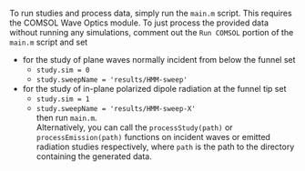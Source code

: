 To run studies and process data, simply run the `main.m` script.
This requires the COMSOL Wave Optics module. 
To just process the provided data without running any simulations, comment out the `Run COMSOL` portion of the `main.m` script and set
- for the study of plane waves normally incident from below the funnel set
  - `study.sim = 0`
  - `study.sweepName = 'results/HMM-sweep'`
- for the study of in-plane polarized dipole radiation at the funnel tip set
  - `study.sim = 1`
  - `study.sweepName = 'results/HMM-sweep-X'`    
then run `main.m`.    
Alternatively, you can call the `processStudy(path)` or `processEmission(path)` functions on incident waves or emitted radiation studies respectively, where `path` is the path to the directory containing the generated data. 